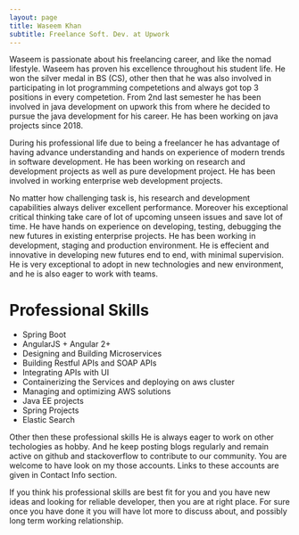 ```yaml
---
layout: page
title: Waseem Khan
subtitle: Freelance Soft. Dev. at Upwork
---
```


Waseem is passionate about his freelancing career, and like the nomad lifestyle. Waseem has proven his excellence throughout his student life. He won the silver medal in BS (CS), other then that he was also involved in participating in lot programming competetions and always got top 3 positions in every competetion. From 2nd last semester he has been involved in java development on upwork this from where he decided to pursue the java development for his career. He has been working on java projects since 2018.

During his professional life due to being a freelancer he has advantage of having advance understanding and hands on experience of modern trends in software development. He has been working on research and development projects as well as pure development project. He has been involved in working enterprise web development projects.

No matter how challenging task is, his research and development capabilities always deliver excellent performance. Moreover his exceptional critical thinking take care of lot of upcoming unseen issues and save lot of time. He have hands on experience on developing, testing, debugging the new futures in existing enterprise projects. He has been working in development, staging and production environment. He is effecient and innovative in developing new futures end to end, with minimal supervision. He is very exceptional to adopt in new technologies and new environment, and he is also eager to work with teams.

# Professional Skills

- Spring Boot
- AngularJS + Angular 2+
- Designing and Building Microservices
- Building Restful APIs and SOAP APIs
- Integrating APIs with UI
- Containerizing the Services and deploying on aws cluster
- Managing and optimizing AWS solutions
- Java EE projects
- Spring Projects
- Elastic Search

Other then these professional skills He is always eager to work on other techologies as hobby. And he keep posting blogs regularly and remain active on github and stackoverflow to contribute to our community. You are welcome to have look on my those accounts. Links to these accounts are given in Contact Info section.

If you think his professional skills are best fit for you and you have new ideas and looking for reliable developer, then you are at right place. For sure once you have done it you will have lot more to discuss about, and possibly long term working relationship.